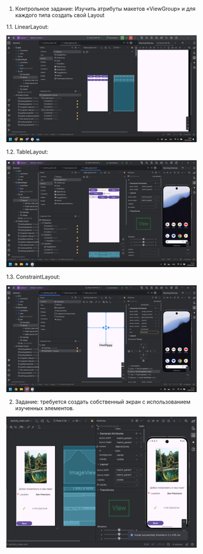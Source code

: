1. Контрольное задание: Изучить атрибуты макетов «ViewGroup» и для каждого типа создать свой Layout

1.1. LinearLayout:

![](screens/LinearLayout.jpg)

1.2. TableLayout:

![](screens/TableLayout.jpg)

1.3. ConstraintLayout:

![](screens/ConstraintLayou.jpg)

2. Задание: требуется создать собственный экран с использованием изученных элементов.

![](screens/control_lesson1.jpg)
